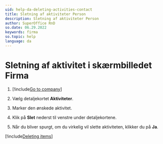 ```yaml
---
uid: help-da-deleting-activities-contact
title: Sletning af aktiviteter Person
description: Sletning af aktiviteter Person
author: SuperOffice RnD
so.date: 06.29.2022
keywords: firma
so.topic: help
language: da
---
```


# Sletning af aktivitet i skærmbilledet Firma

1. [!include[Go to company](../includes/goto-company.md)]

1. Vælg detaljekortet **Aktiviteter**.

1. Marker den ønskede aktivitet.

1. Klik på **Slet** nederst til venstre under detaljekortene.

1. Når du bliver spurgt, om du virkelig vil slette aktiviteten, klikker du på **Ja**.

[!include[Deleting items](../includes/tip-deletion.md)]

<!-- Referenced links -->

<!-- Referenced images -->
